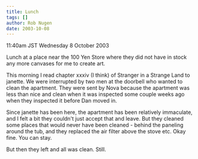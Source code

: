 ```yaml
---
title: Lunch
tags: []
author: Rob Nugen
date: 2003-10-08
---
```


<p class=date>11:40am JST Wednesday 8 October 2003</p>

<p>Lunch at a place near the 100 Yen Store where they did not have in
stock any more canvases for me to create art.</p>

<p>This morning I read chapter xxxiv (I think) of Stranger in a
Strange Land to janette.  We were interrupted by two men at the
doorbell who wanted to clean the apartment.  They were sent by Nova
because the apartment was less than nice and clean when it was
inspected some couple weeks ago when they inspected it before Dan
moved in.</p>

<p>Since janette has been here, the apartment has been relatively
immaculate, and I felt a bit they couldn't just accept that and leave.
But they cleaned some places that would never have been cleaned -
behind the paneling around the tub, and they replaced the air filter
above the stove etc.  Okay fine.  You can stay.</p>

<p>But then they left and all was clean.  Still.</p>

